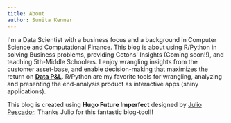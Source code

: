 ```yaml
---
title: About
author: Sunita Kenner
---
```


I'm a Data Scientist with a business focus and a background in Computer Science and Computational Finance.  This blog is about using R/Python in solving Business problems, providing Cotons' Insights (Coming soon!!), and teaching 5th-Middle Schoolers.  I enjoy wrangling insights from the customer asset-base, and enable decision-making that maximizes the return on [**Data P&L**](http://www.cybaea.net/Journal/2017/08/04/Towards-Data-Value-Management/). R/Python are my favorite tools for wrangling, analyzing and presenting the end-analysis product as interactive apps (shiny applications). 

This blog is created using **Hugo Future Imperfect** designed by [Julio Pescador](https://github.com/jpescador). Thanks Julio for this fantastic blog-tool!!

